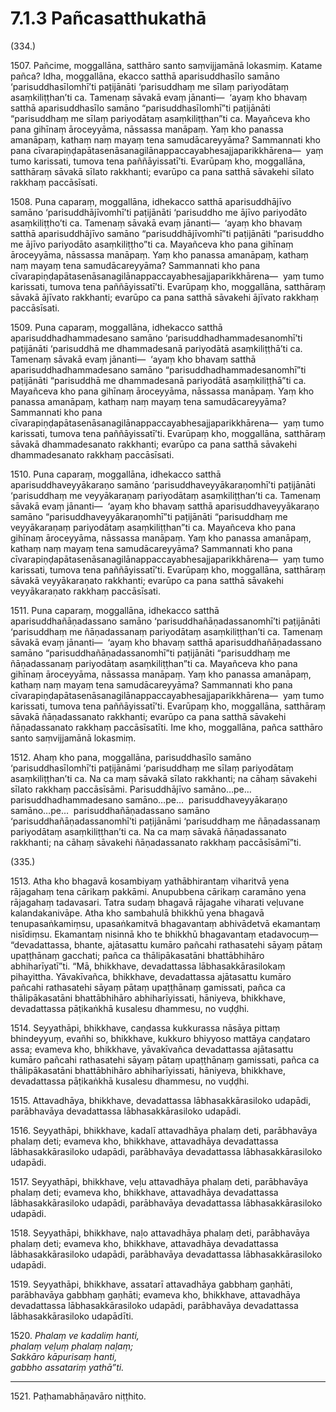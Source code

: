 # 7.1.3 Pañcasatthukathā

(334.)

1507\. Pañcime, moggallāna, satthāro santo saṃvijjamānā lokasmiṃ. Katame pañca? Idha, moggallāna, ekacco satthā aparisuddhasīlo samāno ‘parisuddhasīlomhī’ti paṭijānāti ‘parisuddhaṃ me sīlaṃ pariyodātaṃ asaṃkiliṭṭhan’ti ca. Tamenaṃ sāvakā evaṃ jānanti—  ‘ayaṃ kho bhavaṃ satthā aparisuddhasīlo samāno “parisuddhasīlomhī”ti paṭijānāti “parisuddhaṃ me sīlaṃ pariyodātaṃ asaṃkiliṭṭhan”ti ca. Mayañceva kho pana gihīnaṃ āroceyyāma, nāssassa manāpaṃ. Yaṃ kho panassa amanāpaṃ, kathaṃ naṃ mayaṃ tena samudācareyyāma? Sammannati kho pana cīvarapiṇḍapātasenāsanagilānappaccayabhesajjaparikkhārena—  yaṃ tumo karissati, tumova tena paññāyissatī’ti. Evarūpaṃ kho, moggallāna, satthāraṃ sāvakā sīlato rakkhanti; evarūpo ca pana satthā sāvakehi sīlato rakkhaṃ paccāsīsati.

1508\. Puna caparaṃ, moggallāna, idhekacco satthā aparisuddhājīvo samāno ‘parisuddhājīvomhī’ti paṭijānāti ‘parisuddho me ājīvo pariyodāto asaṃkiliṭṭho’ti ca. Tamenaṃ sāvakā evaṃ jānanti—  ‘ayaṃ kho bhavaṃ satthā aparisuddhājīvo samāno “parisuddhājīvomhī”ti paṭijānāti “parisuddho me ājīvo pariyodāto asaṃkiliṭṭho”ti ca. Mayañceva kho pana gihīnaṃ āroceyyāma, nāssassa manāpaṃ. Yaṃ kho panassa amanāpaṃ, kathaṃ naṃ mayaṃ tena samudācareyyāma? Sammannati kho pana cīvarapiṇḍapātasenāsanagilānappaccayabhesajjaparikkhārena—  yaṃ tumo karissati, tumova tena paññāyissatī’ti. Evarūpaṃ kho, moggallāna, satthāraṃ sāvakā ājīvato rakkhanti; evarūpo ca pana satthā sāvakehi ājīvato rakkhaṃ paccāsīsati.

1509\. Puna caparaṃ, moggallāna, idhekacco satthā aparisuddhadhammadesano samāno ‘parisuddhadhammadesanomhī’ti paṭijānāti ‘parisuddhā me dhammadesanā pariyodātā asaṃkiliṭṭhā’ti ca. Tamenaṃ sāvakā evaṃ jānanti—  ‘ayaṃ kho bhavaṃ satthā aparisuddhadhammadesano samāno “parisuddhadhammadesanomhī”ti paṭijānāti “parisuddhā me dhammadesanā pariyodātā asaṃkiliṭṭhā”ti ca. Mayañceva kho pana gihīnaṃ āroceyyāma, nāssassa manāpaṃ. Yaṃ kho panassa amanāpaṃ, kathaṃ naṃ mayaṃ tena samudācareyyāma? Sammannati kho pana cīvarapiṇḍapātasenāsanagilānappaccayabhesajjaparikkhārena—  yaṃ tumo karissati, tumova tena paññāyissatī’ti. Evarūpaṃ kho, moggallāna, satthāraṃ sāvakā dhammadesanato rakkhanti; evarūpo ca pana satthā sāvakehi dhammadesanato rakkhaṃ paccāsīsati.

1510\. Puna caparaṃ, moggallāna, idhekacco satthā aparisuddhaveyyākaraṇo samāno ‘parisuddhaveyyākaraṇomhī’ti paṭijānāti ‘parisuddhaṃ me veyyākaraṇaṃ pariyodātaṃ asaṃkiliṭṭhan’ti ca. Tamenaṃ sāvakā evaṃ jānanti—  ‘ayaṃ kho bhavaṃ satthā aparisuddhaveyyākaraṇo samāno “parisuddhaveyyākaraṇomhī”ti paṭijānāti “parisuddhaṃ me veyyākaraṇaṃ pariyodātaṃ asaṃkiliṭṭhan”ti ca. Mayañceva kho pana gihīnaṃ āroceyyāma, nāssassa manāpaṃ. Yaṃ kho panassa amanāpaṃ, kathaṃ naṃ mayaṃ tena samudācareyyāma? Sammannati kho pana cīvarapiṇḍapātasenāsanagilānappaccayabhesajjaparikkhārena—  yaṃ tumo karissati, tumova tena paññāyissatī’ti. Evarūpaṃ kho, moggallāna, satthāraṃ sāvakā veyyākaraṇato rakkhanti; evarūpo ca pana satthā sāvakehi veyyākaraṇato rakkhaṃ paccāsīsati.

1511\. Puna caparaṃ, moggallāna, idhekacco satthā aparisuddhañāṇadassano samāno ‘parisuddhañāṇadassanomhī’ti paṭijānāti ‘parisuddhaṃ me ñāṇadassanaṃ pariyodātaṃ asaṃkiliṭṭhan’ti ca. Tamenaṃ sāvakā evaṃ jānanti—  ‘ayaṃ kho bhavaṃ satthā aparisuddhañāṇadassano samāno “parisuddhañāṇadassanomhī”ti paṭijānāti “parisuddhaṃ me ñāṇadassanaṃ pariyodātaṃ asaṃkiliṭṭhan”ti ca. Mayañceva kho pana gihīnaṃ āroceyyāma, nāssassa manāpaṃ. Yaṃ kho panassa amanāpaṃ, kathaṃ naṃ mayaṃ tena samudācareyyāma? Sammannati kho pana cīvarapiṇḍapātasenāsanagilānappaccayabhesajjaparikkhārena—  yaṃ tumo karissati, tumova tena paññāyissatī’ti. Evarūpaṃ kho, moggallāna, satthāraṃ sāvakā ñāṇadassanato rakkhanti; evarūpo ca pana satthā sāvakehi ñāṇadassanato rakkhaṃ paccāsīsatīti. Ime kho, moggallāna, pañca satthāro santo saṃvijjamānā lokasmiṃ.

1512\. Ahaṃ kho pana, moggallāna, parisuddhasīlo samāno ‘parisuddhasīlomhī’ti paṭijānāmi ‘parisuddhaṃ me sīlaṃ pariyodātaṃ asaṃkiliṭṭhan’ti ca. Na ca maṃ sāvakā sīlato rakkhanti; na cāhaṃ sāvakehi sīlato rakkhaṃ paccāsīsāmi. Parisuddhājīvo samāno…pe…  parisuddhadhammadesano samāno…pe…  parisuddhaveyyākaraṇo samāno…pe…  parisuddhañāṇadassano samāno ‘parisuddhañāṇadassanomhī’ti paṭijānāmi ‘parisuddhaṃ me ñāṇadassanaṃ pariyodātaṃ asaṃkiliṭṭhan’ti ca. Na ca maṃ sāvakā ñāṇadassanato rakkhanti; na cāhaṃ sāvakehi ñāṇadassanato rakkhaṃ paccāsīsāmī”ti.

(335.)

1513\. Atha kho bhagavā kosambiyaṃ yathābhirantaṃ viharitvā yena rājagahaṃ tena cārikaṃ pakkāmi. Anupubbena cārikaṃ caramāno yena rājagahaṃ tadavasari. Tatra sudaṃ bhagavā rājagahe viharati veḷuvane kalandakanivāpe. Atha kho sambahulā bhikkhū yena bhagavā tenupasaṅkamiṃsu, upasaṅkamitvā bhagavantaṃ abhivādetvā ekamantaṃ nisīdiṃsu. Ekamantaṃ nisinnā kho te bhikkhū bhagavantaṃ etadavocuṃ—  “devadattassa, bhante, ajātasattu kumāro pañcahi rathasatehi sāyaṃ pātaṃ upaṭṭhānaṃ gacchati; pañca ca thālipākasatāni bhattābhihāro abhiharīyatī”ti. “Mā, bhikkhave, devadattassa lābhasakkārasilokaṃ pihayittha. Yāvakīvañca, bhikkhave, devadattassa ajātasattu kumāro pañcahi rathasatehi sāyaṃ pātaṃ upaṭṭhānaṃ gamissati, pañca ca thālipākasatāni bhattābhihāro abhiharīyissati, hāniyeva, bhikkhave, devadattassa pāṭikaṅkhā kusalesu dhammesu, no vuḍḍhi.

1514\. Seyyathāpi, bhikkhave, caṇḍassa kukkurassa nāsāya pittaṃ bhindeyyuṃ, evañhi so, bhikkhave, kukkuro bhiyyoso mattāya caṇḍataro assa; evameva kho, bhikkhave, yāvakīvañca devadattassa ajātasattu kumāro pañcahi rathasatehi sāyaṃ pātaṃ upaṭṭhānaṃ gamissati, pañca ca thālipākasatāni bhattābhihāro abhiharīyissati, hāniyeva, bhikkhave, devadattassa pāṭikaṅkhā kusalesu dhammesu, no vuḍḍhi.

1515\. Attavadhāya, bhikkhave, devadattassa lābhasakkārasiloko udapādi, parābhavāya devadattassa lābhasakkārasiloko udapādi.

1516\. Seyyathāpi, bhikkhave, kadalī attavadhāya phalaṃ deti, parābhavāya phalaṃ deti; evameva kho, bhikkhave, attavadhāya devadattassa lābhasakkārasiloko udapādi, parābhavāya devadattassa lābhasakkārasiloko udapādi.

1517\. Seyyathāpi, bhikkhave, veḷu attavadhāya phalaṃ deti, parābhavāya phalaṃ deti; evameva kho, bhikkhave, attavadhāya devadattassa lābhasakkārasiloko udapādi, parābhavāya devadattassa lābhasakkārasiloko udapādi.

1518\. Seyyathāpi, bhikkhave, naḷo attavadhāya phalaṃ deti, parābhavāya phalaṃ deti; evameva kho, bhikkhave, attavadhāya devadattassa lābhasakkārasiloko udapādi, parābhavāya devadattassa lābhasakkārasiloko udapādi.

1519\. Seyyathāpi, bhikkhave, assatarī attavadhāya gabbhaṃ gaṇhāti, parābhavāya gabbhaṃ gaṇhāti; evameva kho, bhikkhave, attavadhāya devadattassa lābhasakkārasiloko udapādi, parābhavāya devadattassa lābhasakkārasiloko udapādīti.

1520\. _Phalaṃ ve kadaliṃ hanti,_  
_phalaṃ veḷuṃ phalaṃ naḷaṃ;_  
_Sakkāro kāpurisaṃ hanti,_  
_gabbho assatariṃ yathā”ti._  

---

1521\. Paṭhamabhāṇavāro niṭṭhito.
